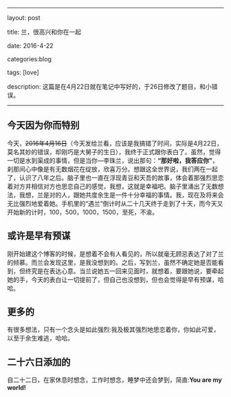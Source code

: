 ﻿---

layout: post 

title: 兰，很高兴和你在一起

date: 2016-4-22

categories:blog
 
tags: [love]

description: 这篇是在4月22日就在笔记中写好的，于26日修改了题目，和小错误。

---

## 今天因为你而特别

  今天，~~2016年4月16日~~（今天发给兰看，应该是我搞错了时间，实际是4月22日，莫名其妙的错误，却刚巧是大舅子的生日），我终于正式跟你表白了。虽然，觉得一切是水到渠成的事情，但是当你—李珠兰，说出那句：**“那好啦，我答应你”**，刹那间心中像是有无数烟花在绽放，欣喜万分。想跟这全世界说，我们两在一起了，认识了八年之后。脑子里也一直在浮现青豆和天吾的故事，体会着那强烈思恋着对方并相信对方也思恋自己的感觉，我想，这就是幸福吧。脑子里涌出了无数想法，我想，兰是对的人，跟她共度余生是一件十分幸福的事情。我，现在及将来会无比强烈地爱着她。手机里的“遇兰”倒计时从二十几天终于走到了十天，而今天又开始新的计时，100，500，1000，1500，至死，不渝。

## 或许是早有预谋

刚开始建这个博客的时候，是想着不会有人看见的，所以就毫无顾忌表达了对了兰的倾慕。而兰会发现这里，是我没想到的。之后，写到兰，虽然不确定她是否能看到，但终究是在表达心意。当兰说她五一回来见面时，就想着，要跟她说，要牵起她的手，今天的表白让一切提前了，但自己也没想到，但也会觉得是早有预谋，哈哈。

## 更多的

有很多想法，只有一个念头是如此强烈:我及极其强烈地思恋着你，你如此可爱，以至于余生难逃，哈哈。

## 二十六日添加的

自二十二日，在家休息时想念，工作时想念，睡梦中还会梦到，简直:**You are my world!**
